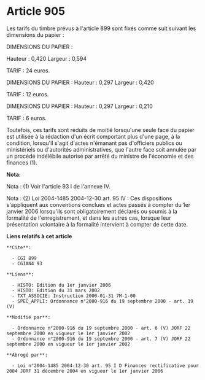 # Article 905

Les tarifs du timbre prévus à l'article 899 sont fixés comme suit suivant les dimensions du papier :

DIMENSIONS DU PAPIER :

Hauteur : 0,420 Largeur : 0,594

TARIF : 24 euros.

DIMENSIONS DU PAPIER : Hauteur : 0,297 Largeur : 0,420

TARIF : 12 euros.

DIMENSIONS DU PAPIER : Hauteur : 0,297 Largeur : 0,210

TARIF : 6 euros.

Toutefois, ces tarifs sont réduits de moitié lorsqu'une seule face du papier est utilisée à la rédaction d'un écrit
comportant plus d'une page, à la condition, lorsqu'il s'agit d'actes n'émanant pas d'officiers publics ou ministériels ou
d'autorités administratives, que l'autre face soit annulée par un procédé indélébile autorisé par arrêté du ministre de
l'économie et des finances (1).

**Nota:**

Nota : (1) Voir l'article 93 I de l'annexe IV.

Nota : (2) Loi 2004-1485 2004-12-30 art. 95 IV : Ces dispositions s'appliquent aux conventions conclues et actes passés à
compter du 1er janvier 2006 lorsqu'ils sont obligatoirement déclarés ou soumis à la formalité de l'enregistrement, et dans
les autres cas, lorsque leur présentation volontaire à la formalité intervient à compter de cette date.

**Liens relatifs à cet article**

	**Cite**:

	  - CGI 899
	  - CGIAN4 93

	**Liens**:

	  - HISTO: Edition du 1er janvier 2006
	  - HISTO: Edition du 31 mars 2002
	  - TXT_ASSOCIE: Instruction 2000-01-31 7M-1-00
	  - SPEC_APPLI: Ordonnance n°2000-916 du 19 septembre 2000 - art. 19 (V)

	**Modifié par**:

	  - Ordonnance n°2000-916 du 19 septembre 2000 - art. 6 (V) JORF 22 septembre 2000 en vigueur le 1er janvier 2002
	  - Ordonnance n°2000-916 du 19 septembre 2000 - art. 7 (V) JORF 22 septembre 2000 en vigueur le 1er janvier 2002

	**Abrogé par**:

	  - Loi n°2004-1485 2004-12-30 art. 95 I D Finances rectificative pour 2004 JORF 31 décembre 2004 en vigueur le 1er janvier 2006
